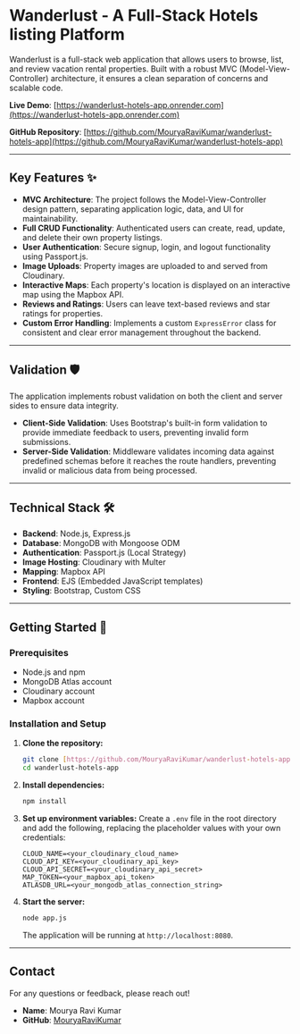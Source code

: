 # Wanderlust - A Full-Stack Hotels listing Platform

Wanderlust is a full-stack web application that allows users to browse, list, and review vacation rental properties. Built with a robust MVC (Model-View-Controller) architecture, it ensures a clean separation of concerns and scalable code.

**Live Demo**: [https://wanderlust-hotels-app.onrender.com](https://wanderlust-hotels-app.onrender.com)

**GitHub Repository**: [https://github.com/MouryaRaviKumar/wanderlust-hotels-app](https://github.com/MouryaRaviKumar/wanderlust-hotels-app)

---

## Key Features ✨

* **MVC Architecture**: The project follows the Model-View-Controller design pattern, separating application logic, data, and UI for maintainability.
* **Full CRUD Functionality**: Authenticated users can create, read, update, and delete their own property listings.
* **User Authentication**: Secure signup, login, and logout functionality using Passport.js.
* **Image Uploads**: Property images are uploaded to and served from Cloudinary.
* **Interactive Maps**: Each property's location is displayed on an interactive map using the Mapbox API.
* **Reviews and Ratings**: Users can leave text-based reviews and star ratings for properties.
* **Custom Error Handling**: Implements a custom `ExpressError` class for consistent and clear error management throughout the backend.

---

## Validation 🛡️

The application implements robust validation on both the client and server sides to ensure data integrity.

* **Client-Side Validation**: Uses Bootstrap's built-in form validation to provide immediate feedback to users, preventing invalid form submissions.
* **Server-Side Validation**: Middleware validates incoming data against predefined schemas before it reaches the route handlers, preventing invalid or malicious data from being processed.

---

## Technical Stack 🛠️

* **Backend**: Node.js, Express.js
* **Database**: MongoDB with Mongoose ODM
* **Authentication**: Passport.js (Local Strategy)
* **Image Hosting**: Cloudinary with Multer
* **Mapping**: Mapbox API
* **Frontend**: EJS (Embedded JavaScript templates)
* **Styling**: Bootstrap, Custom CSS

---

## Getting Started 🚀

### Prerequisites

* Node.js and npm
* MongoDB Atlas account
* Cloudinary account
* Mapbox account

### Installation and Setup

1.  **Clone the repository:**
    ```bash
    git clone [https://github.com/MouryaRaviKumar/wanderlust-hotels-app.git](https://github.com/MouryaRaviKumar/wanderlust-hotels-app.git)
    cd wanderlust-hotels-app
    ```

2.  **Install dependencies:**
    ```bash
    npm install
    ```

3.  **Set up environment variables:**
    Create a `.env` file in the root directory and add the following, replacing the placeholder values with your own credentials:
    ```env
    CLOUD_NAME=<your_cloudinary_cloud_name>
    CLOUD_API_KEY=<your_cloudinary_api_key>
    CLOUD_API_SECRET=<your_cloudinary_api_secret>
    MAP_TOKEN=<your_mapbox_api_token>
    ATLASDB_URL=<your_mongodb_atlas_connection_string>
    ```

4.  **Start the server:**
    ```bash
    node app.js
    ```
    The application will be running at `http://localhost:8080`.

---

## Contact

For any questions or feedback, please reach out!

* **Name**: Mourya Ravi Kumar
* **GitHub**: [MouryaRaviKumar](https://github.com/MouryaRaviKumar)
